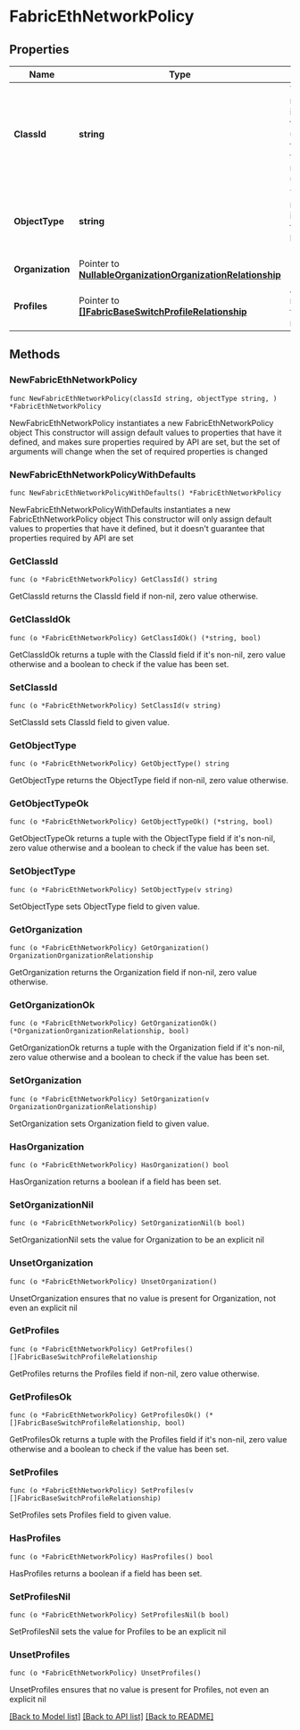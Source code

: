 # FabricEthNetworkPolicy

## Properties

Name | Type | Description | Notes
------------ | ------------- | ------------- | -------------
**ClassId** | **string** | The fully-qualified name of the instantiated, concrete type. This property is used as a discriminator to identify the type of the payload when marshaling and unmarshaling data. | [default to "fabric.EthNetworkPolicy"]
**ObjectType** | **string** | The fully-qualified name of the instantiated, concrete type. The value should be the same as the &#39;ClassId&#39; property. | [default to "fabric.EthNetworkPolicy"]
**Organization** | Pointer to [**NullableOrganizationOrganizationRelationship**](OrganizationOrganizationRelationship.md) |  | [optional] 
**Profiles** | Pointer to [**[]FabricBaseSwitchProfileRelationship**](FabricBaseSwitchProfileRelationship.md) | An array of relationships to fabricBaseSwitchProfile resources. | [optional] 

## Methods

### NewFabricEthNetworkPolicy

`func NewFabricEthNetworkPolicy(classId string, objectType string, ) *FabricEthNetworkPolicy`

NewFabricEthNetworkPolicy instantiates a new FabricEthNetworkPolicy object
This constructor will assign default values to properties that have it defined,
and makes sure properties required by API are set, but the set of arguments
will change when the set of required properties is changed

### NewFabricEthNetworkPolicyWithDefaults

`func NewFabricEthNetworkPolicyWithDefaults() *FabricEthNetworkPolicy`

NewFabricEthNetworkPolicyWithDefaults instantiates a new FabricEthNetworkPolicy object
This constructor will only assign default values to properties that have it defined,
but it doesn't guarantee that properties required by API are set

### GetClassId

`func (o *FabricEthNetworkPolicy) GetClassId() string`

GetClassId returns the ClassId field if non-nil, zero value otherwise.

### GetClassIdOk

`func (o *FabricEthNetworkPolicy) GetClassIdOk() (*string, bool)`

GetClassIdOk returns a tuple with the ClassId field if it's non-nil, zero value otherwise
and a boolean to check if the value has been set.

### SetClassId

`func (o *FabricEthNetworkPolicy) SetClassId(v string)`

SetClassId sets ClassId field to given value.


### GetObjectType

`func (o *FabricEthNetworkPolicy) GetObjectType() string`

GetObjectType returns the ObjectType field if non-nil, zero value otherwise.

### GetObjectTypeOk

`func (o *FabricEthNetworkPolicy) GetObjectTypeOk() (*string, bool)`

GetObjectTypeOk returns a tuple with the ObjectType field if it's non-nil, zero value otherwise
and a boolean to check if the value has been set.

### SetObjectType

`func (o *FabricEthNetworkPolicy) SetObjectType(v string)`

SetObjectType sets ObjectType field to given value.


### GetOrganization

`func (o *FabricEthNetworkPolicy) GetOrganization() OrganizationOrganizationRelationship`

GetOrganization returns the Organization field if non-nil, zero value otherwise.

### GetOrganizationOk

`func (o *FabricEthNetworkPolicy) GetOrganizationOk() (*OrganizationOrganizationRelationship, bool)`

GetOrganizationOk returns a tuple with the Organization field if it's non-nil, zero value otherwise
and a boolean to check if the value has been set.

### SetOrganization

`func (o *FabricEthNetworkPolicy) SetOrganization(v OrganizationOrganizationRelationship)`

SetOrganization sets Organization field to given value.

### HasOrganization

`func (o *FabricEthNetworkPolicy) HasOrganization() bool`

HasOrganization returns a boolean if a field has been set.

### SetOrganizationNil

`func (o *FabricEthNetworkPolicy) SetOrganizationNil(b bool)`

 SetOrganizationNil sets the value for Organization to be an explicit nil

### UnsetOrganization
`func (o *FabricEthNetworkPolicy) UnsetOrganization()`

UnsetOrganization ensures that no value is present for Organization, not even an explicit nil
### GetProfiles

`func (o *FabricEthNetworkPolicy) GetProfiles() []FabricBaseSwitchProfileRelationship`

GetProfiles returns the Profiles field if non-nil, zero value otherwise.

### GetProfilesOk

`func (o *FabricEthNetworkPolicy) GetProfilesOk() (*[]FabricBaseSwitchProfileRelationship, bool)`

GetProfilesOk returns a tuple with the Profiles field if it's non-nil, zero value otherwise
and a boolean to check if the value has been set.

### SetProfiles

`func (o *FabricEthNetworkPolicy) SetProfiles(v []FabricBaseSwitchProfileRelationship)`

SetProfiles sets Profiles field to given value.

### HasProfiles

`func (o *FabricEthNetworkPolicy) HasProfiles() bool`

HasProfiles returns a boolean if a field has been set.

### SetProfilesNil

`func (o *FabricEthNetworkPolicy) SetProfilesNil(b bool)`

 SetProfilesNil sets the value for Profiles to be an explicit nil

### UnsetProfiles
`func (o *FabricEthNetworkPolicy) UnsetProfiles()`

UnsetProfiles ensures that no value is present for Profiles, not even an explicit nil

[[Back to Model list]](../README.md#documentation-for-models) [[Back to API list]](../README.md#documentation-for-api-endpoints) [[Back to README]](../README.md)


